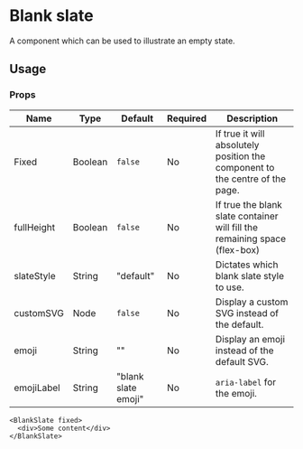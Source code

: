 # Blank slate
A component which can be used to illustrate an empty state.

## Usage

### Props

| Name                  | Type          | Default       | Required | Description                                         |
| --------------------- |-------------- | ------------- | -------- |---------------------------------------------------- |
| Fixed                 | Boolean       | `false`       | No       | If true it will absolutely position the component to the centre of the page.  |
| fullHeight                 | Boolean       | `false`       | No       | If true the blank slate container will fill the remaining space (flex-box)  |
| slateStyle            | String       | "default"      | No       | Dictates which blank slate style to use.  |
| customSVG             | Node         | `false`        | No       | Display a custom SVG instead of the default.  |
| emoji                 | String       | ""             | No       | Display an emoji instead of the default SVG.  |
| emojiLabel            | String       | "blank slate emoji"  | No       | `aria-label` for the emoji.  |

```
<BlankSlate fixed>
  <div>Some content</div>
</BlankSlate>
```
